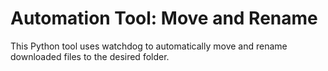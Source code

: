 # Automation Tool: Move and Rename

This Python tool uses watchdog to automatically move and rename downloaded files to the desired folder.

